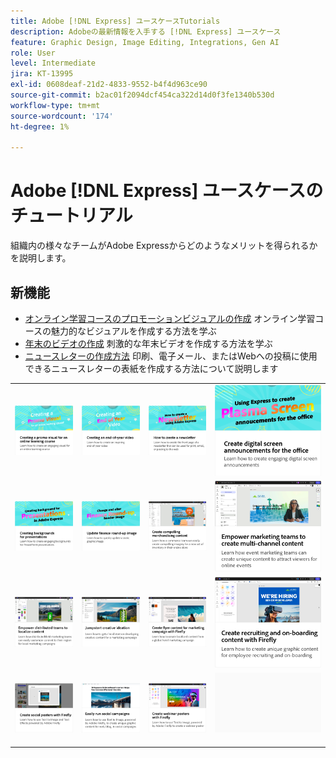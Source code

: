 ```yaml
---
title: Adobe [!DNL Express] ユースケースTutorials
description: Adobeの最新情報を入手する [!DNL Express] ユースケース
feature: Graphic Design, Image Editing, Integrations, Gen AI
role: User
level: Intermediate
jira: KT-13995
exl-id: 0608deaf-21d2-4833-9552-b4f4d963ce90
source-git-commit: b2ac01f2094dcf454ca322d14d0f3fe1340b530d
workflow-type: tm+mt
source-wordcount: '174'
ht-degree: 1%

---
```


# Adobe [!DNL Express] ユースケースのチュートリアル

組織内の様々なチームがAdobe Expressからどのようなメリットを得られるかを説明します。

## 新機能

* [オンライン学習コースのプロモーションビジュアルの作成](promo-visual.md)
オンライン学習コースの魅力的なビジュアルを作成する方法を学ぶ
* [年末のビデオの作成](end-of-year-video.md)
刺激的な年末ビデオを作成する方法を学ぶ
* [ニュースレターの作成方法](newsletter.md)
印刷、電子メール、またはWebへの投稿に使用できるニュースレターの表紙を作成する方法について説明します

<table style="table-layout:fixed">
<tr>
   <td>
      <a href="promo-visual.md">
         <img alt="オンライン学習コースのプロモーションビジュアルの作成" src="assets/promo-visual.png" />
      </a>
   </td>
   <td>
      <a href="end-of-year-video.md">
         <img alt="年末のビデオの作成" src="assets/eoy-video.png" />
      </a>
   </td>
   <td>
      <a href="newsletter.md">
         <img alt="ニュースレターの作成方法" src="assets/create-newsletter.png" />
      </a>
   </td>
   <td>
      <a href="create-digital-screens.md">
         <img alt="オフィス用のデジタルスクリーンアナウンスを作成する" src="assets/screen-announcements.png" />
      </a>
   </td>
</tr>
<tr>
   <td>
      <a href="create-backgrounds.md">
         <img alt="プレゼンテーションの背景の作成" src="assets/backgrounds-presentations.png" />
      </a>
   </td>
   <td>
      <a href="update-image.md">
         <img alt="財務のラウンドアップイメージの更新" src="assets/finance-image.png" />
      </a>
   </td>
   <td>
      <a href="compelling-merchandise.md">
         <img alt="魅力的なマーチャンダイズコンテンツを作成" src="assets/merchandise.png" />
      </a>
   </td>
   <td>
      <a href="multi-channel-marketing-content.md">
         <img alt="マーケティングチームがマルチチャネルコンテンツを作成できるようにします" src="assets/multi-channel.png" />
      </a>
   </td>
</tr>
<tr>
   <td>
      <a href="localized-marketing-content.md">
         <img alt="分散したチームがコンテンツをローカライズできるようにする" src="assets/marketing-regional-content.png" />
      </a>
   </td>
   <td>
      <a href="jumpstart-ideation.md">
         <img alt="創造的なアイデアを促進する" src="assets/marketing-ideation.png" />
      </a>
   </td>
   <td>
      <a href="create-local-marketing.md">
         <img alt="Fireflyを使用したマーケティングキャンペーン用のチラシコンテンツの作成" src="assets/local-marketing.png" />
      </a>
   </td>
   <td>
      <a href="create-on-boarding.md">
         <img alt="Fireflyを使用した採用コンテンツとオンボーディングコンテンツの作成" src="assets/on-boarding.png" />
      </a>
   </td>
</tr>
<tr>
   <td>
      <a href="create-social-posters.md">
         <img alt="Fireflyを使用したソーシャルポスターの作成" src="assets/social-firefly.png" />
      </a>
   </td>
   <td>
      <a href="create-blog-graphics.md">
         <img alt="Fireflyを使用したブログのグラフィックコンテンツの作成" src="assets/blog-graphic.png" />
      </a>
   </td>
   <td>
      <a href="create-webinar-poster.md">
         <img alt="Fireflyを使ってウェビナーのポスターを作成" src="assets/webinar-poster.png" />
      </a>
   </td>
   <td>
      <img alt="スペーサー" src="../assets/Gray_thumbnail.png" />
      <div>
      <br>
   </td>
</tr>
</table>
